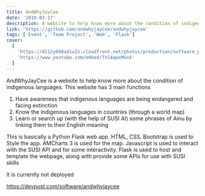 ```yaml
---
title: AndWhyJayCee
date: '2019-03-17'
description: A website to help know more about the condition of indigenous languages.
link: 'https://github.com/andwhyjaycee/andwhyjaycee'
tags: ['Event', 'Team Project', 'Web', 'Flask']
cover:
  [
    'https://d112y698adiu2z.cloudfront.net/photos/production/software_photos/000/781/505/datas/gallery.jpg',
    'https://www.youtube.com/embed/TnlAqwxMoxk'
  ]
---
```


AndWhyJayCee is a website to help know more about the condition of indigenous languages. This website has 3 main functions

1.  Have awareness that indigenous languages are being endangered and facing extinction
2.  Know the indigenous languages in countries (through a world map)
3.  Learn or search up (with the help of SUSI AI) some phrases of Ainu by linking them to their English meaning

This is basically a Python Flask web app. HTML, CSS, Bootstrap is used to Style the app. AMCharts 3 is used for the map. Javascript is used to interact with the SUSI API and for some interactivity. Flask is used to host and template the webpage, along with provide some APIs for use with SUSI skills

It is currently not deployed

https://devpost.com/software/andwhyjaycee
